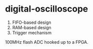 # digital-oscilloscope

1. FIFO-based design
2. RAM-based design
3. Trigger mechanism

100MHz flash ADC hooked up to a FPGA.
